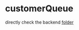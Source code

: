 # customerQueue

directly check the backend [folder](https://github.com/michaelm96/customerQueue/tree/main/testing-api)
